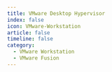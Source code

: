 ```yaml
---
title: VMware Desktop Hypervisor
index: false
icon: VMware-Workstation
article: false
timeline: false
category:
  - VMware Workstation
  - VMware Fusion
---
```


<div class="catalog-display-container">
  <Catalog hideHeading />
</div>
